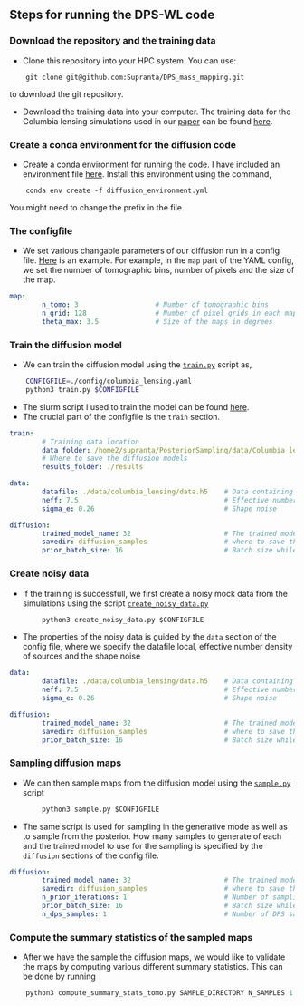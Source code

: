 ## Steps for running the DPS-WL code

### Download the repository and the training data
- Clone this repository into your HPC system. You can use: 
```git
	git clone git@github.com:Supranta/DPS_mass_mapping.git
```
to download the git repository.
- Download the training data into your computer. The training data for the Columbia lensing simulations used in our [paper](https://arxiv.org/pdf/2502.04158) can be found [here](https://drive.google.com/file/d/10NFlppmLl3U8V6S-B-kGlMVx6KeBwROU/view?usp=sharing). 

### Create a conda environment for the diffusion code 
- Create a conda environment for running the code. I have included an environment file [here](https://github.com/Supranta/DPS_mass_mapping/blob/main/denoising_diffusion_pytorch/diffusion_environment.yml). Install this environment using the command, 
```conda
	conda env create -f diffusion_environment.yml
``` 
You might need to change the prefix in the file.

### The configfile
- We set various changable parameters of our diffusion run in a config file. [Here](https://github.com/Supranta/DPS_mass_mapping/blob/main/denoising_diffusion_pytorch/config/columbia_lensing.yaml) is an example. For example, in the `map` part of the YAML config, we set the number of tomographic bins, number of pixels and the size of the map.   
```yaml
map:
        n_tomo: 3                   # Number of tomographic bins
        n_grid: 128                 # Number of pixel grids in each map
        theta_max: 3.5              # Size of the maps in degrees
```

### Train the diffusion model
- We can train the diffusion model using the [`train.py`](https://github.com/Supranta/DPS_mass_mapping/blob/main/denoising_diffusion_pytorch/train.py) script as,
```bash
	CONFIGFILE=./config/columbia_lensing.yaml
	python3 train.py $CONFIGFILE
```
- The slurm script I used to train the model can be found [here](https://github.com/Supranta/DPS_mass_mapping/blob/main/denoising_diffusion_pytorch/train_diffusion.sh).
- The crucial part of the configfile is the `train` section. 
```yaml
train:
        # Training data location
        data_folder: /home2/supranta/PosteriorSampling/data/Columbia_lensing/MassiveNuS/kappa_128_3bins/
        # Where to save the diffusion models
        results_folder: ./results

data:
        datafile: ./data/columbia_lensing/data.h5    # Data containing noisy shear data 
        neff: 7.5                                    # Effective number density in arcmin^{-2}
        sigma_e: 0.26                                # Shape noise

diffusion:
        trained_model_name: 32                       # The trained model to use for diffusion sampling
        savedir: diffusion_samples                   # where to save the diffusion outputs
        prior_batch_size: 16                         # Batch size while sampling the prior with the diffusion model
```
### Create noisy data
- If the training is successfull, we first create a noisy mock data from the simulations using the script [`create_noisy_data.py`](https://github.com/Supranta/DPS_mass_mapping/blob/main/denoising_diffusion_pytorch/create_noisy_data.py)
```python
        python3 create_noisy_data.py $CONFIGFILE
```
- The properties of the noisy data is guided by the `data` section of the config file, where we specify the datafile local, effective number density of sources and the shape noise
```yaml
data:
        datafile: ./data/columbia_lensing/data.h5    # Data containing noisy shear data 
        neff: 7.5                                    # Effective number density in arcmin^{-2}
        sigma_e: 0.26                                # Shape noise

diffusion:
        trained_model_name: 32                       # The trained model to use for diffusion sampling
        savedir: diffusion_samples                   # where to save the diffusion outputs
        prior_batch_size: 16                         # Batch size while sampling the prior with the diffusion model
```
### Sampling diffusion maps
- We can then sample maps from the diffusion model using the [`sample.py`](https://github.com/Supranta/DPS_mass_mapping/blob/main/denoising_diffusion_pytorch/sample.py) script
```python
        python3 sample.py $CONFIGFILE
```
- The same script is used for sampling in the generative mode as well as to sample from the posterior. How many samples to generate of each and the trained model to use for the sampling is specified by the `diffusion` sections of the config file.  
```yaml
diffusion:
        trained_model_name: 32                       # The trained model to use for diffusion sampling
        savedir: diffusion_samples                   # where to save the diffusion outputs
        n_prior_iterations: 1                        # Number of sampling iterations for the prior sampling
        prior_batch_size: 16                         # Batch size while sampling the prior with the diffusion model
        n_dps_samples: 1                             # Number of DPS samples to generate
```
### Compute the summary statistics of the sampled maps
- After we have the sample the diffusion maps, we would like to validate the maps by computing various different summary statistics. This can be done by running 
```python
	python3 compute_summary_stats_tomo.py SAMPLE_DIRECTORY N_SAMPLES 1
``` 
